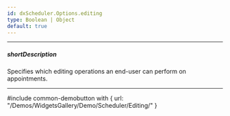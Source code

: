```yaml
---
id: dxScheduler.Options.editing
type: Boolean | Object
default: true
---
```

---
##### shortDescription
Specifies which editing operations an end-user can perform on appointments.

---
#include common-demobutton with {
    url: "/Demos/WidgetsGallery/Demo/Scheduler/Editing/"
}